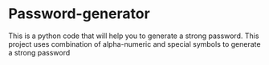 # Password-generator
This is a python code that will help you to generate a strong password.
This project uses combination of alpha-numeric and special symbols to generate a strong password
